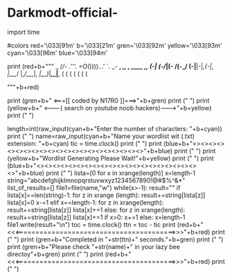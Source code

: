 # Darkmodt-official-
import time

#colors
red='\033[91m'
b='\033[21m'
gren='\033[92m'
yellow='\033[93m'
cyan='\033[96m'
blue='\033[94m'

print (red+b+"""
                    _
                   /_/-     .'''.
                =O(_))))...'    `.
                   \_\-
          __,   ____,___,_  _,  ____ ____,____,
        (-|   (-/_|(- /(-\_/  (-|__|-|_,(-|_,
         _|__,_/  |,_/__,_|,   _|__)_|__,_|__,
        (    (     (    (     (    (    (

"""+b+red)

print (gren+b+"            <===[[ coded by N17R0 ]]===>"+b+gren)
print (" ")
print (yellow+b+"     <---( search on youtube noob hackers)--->"+b+yellow)
print (" ")

length=int(raw_input(cyan+b+"Enter the number of characters: "+b+cyan))
print (" ")
name=raw_input(cyan+b+"Name your wordlist wit (.txt) extension: "+b+cyan)
tic = time.clock()
print (" ")
print (blue+b+"<><><><><><><><><><><><><><><><><><><><><>"+b+blue)
print (" ")
print (yellow+b+"Wordlist Generating Please Wait!"+b+yellow)
print (" ")
print (blue+b+"<><><><><><><><><><><><><><><><><><><><><>"+b+blue)
print (" ")
lista=[0 for x in xrange(length)]
x=length-1
string="abcdefghijklmnopqrstuvwxyz1234567890!@#$%^&*"
list_of_results=[]
file1=file(name,"w")
while(x>-1):
    result=""
    if lista[x]==len(string)-1:
        for z in xrange (length):
            result+=string[lista[z]]
        lista[x]=0
        x-=1
    elif x==length-1:
        for z in xrange(length):
            result+=string[lista[z]]
        lista[x]+=1
    else:
        for z in xrange(length):
            result+=string[lista[z]]
        lista[x]+=1
        if x>0:
            x+=1
        else:
            x=length-1
    file1.write(result+"\n")
toc = time.clock()
ttn = toc - tic
print (red+b+"<<<========================================>>>"+b+red)
print (" ")
print (gren+b+"Completed in "+str(ttn)+" seconds."+b+gren)
print (" ")
print (gren+b+"Please check "+str(name)+" in your lazy bee directoy"+b+gren)
print (" ")
print (red+b+"<<<========================================>>>"+b+red)
print (" ")


